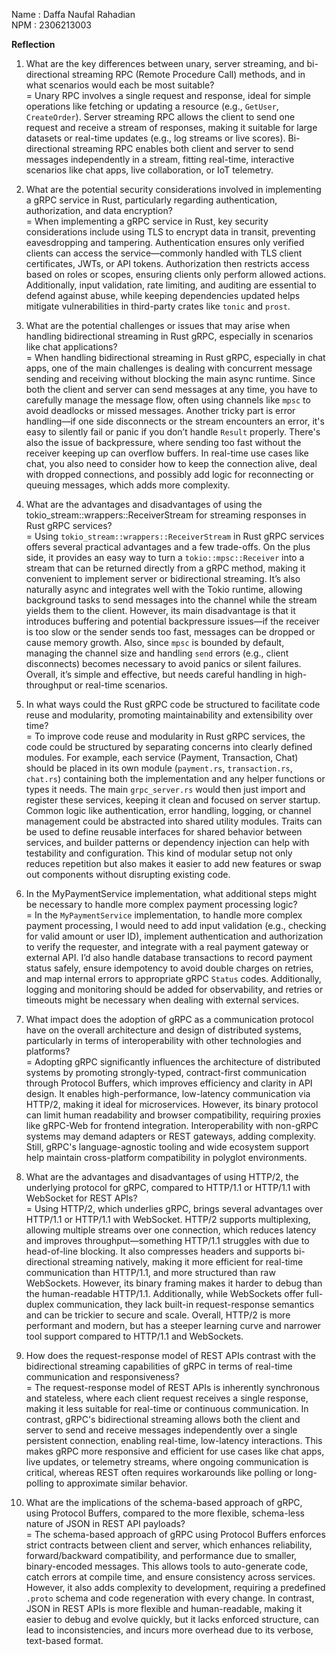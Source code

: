 Name    : Daffa Naufal Rahadian<br>
NPM     : 2306213003

**Reflection**

1. What are the key differences between unary, server streaming, and bi-directional streaming RPC (Remote Procedure Call) methods, and in what scenarios would each be most suitable?
<br>= Unary RPC involves a single request and response, ideal for simple operations like fetching or updating a resource (e.g., `GetUser`, `CreateOrder`). Server streaming RPC allows the client to send one request and receive a stream of responses, making it suitable for large datasets or real-time updates (e.g., log streams or live scores). Bi-directional streaming RPC enables both client and server to send messages independently in a stream, fitting real-time, interactive scenarios like chat apps, live collaboration, or IoT telemetry.


2. What are the potential security considerations involved in implementing a gRPC service in Rust, particularly regarding authentication, authorization, and data encryption?
<br>= When implementing a gRPC service in Rust, key security considerations include using TLS to encrypt data in transit, preventing eavesdropping and tampering. Authentication ensures only verified clients can access the service—commonly handled with TLS client certificates, JWTs, or API tokens. Authorization then restricts access based on roles or scopes, ensuring clients only perform allowed actions. Additionally, input validation, rate limiting, and auditing are essential to defend against abuse, while keeping dependencies updated helps mitigate vulnerabilities in third-party crates like `tonic` and `prost`.


3. What are the potential challenges or issues that may arise when handling bidirectional streaming in Rust gRPC, especially in scenarios like chat applications?
<br>= When handling bidirectional streaming in Rust gRPC, especially in chat apps, one of the main challenges is dealing with concurrent message sending and receiving without blocking the main async runtime. Since both the client and server can send messages at any time, you have to carefully manage the message flow, often using channels like `mpsc` to avoid deadlocks or missed messages. Another tricky part is error handling—if one side disconnects or the stream encounters an error, it's easy to silently fail or panic if you don’t handle `Result` properly. There's also the issue of backpressure, where sending too fast without the receiver keeping up can overflow buffers. In real-time use cases like chat, you also need to consider how to keep the connection alive, deal with dropped connections, and possibly add logic for reconnecting or queuing messages, which adds more complexity.


4. What are the advantages and disadvantages of using the tokio_stream::wrappers::ReceiverStream for streaming responses in Rust gRPC services?
<br>= Using `tokio_stream::wrappers::ReceiverStream` in Rust gRPC services offers several practical advantages and a few trade-offs. On the plus side, it provides an easy way to turn a `tokio::mpsc::Receiver` into a stream that can be returned directly from a gRPC method, making it convenient to implement server or bidirectional streaming. It’s also naturally async and integrates well with the Tokio runtime, allowing background tasks to send messages into the channel while the stream yields them to the client. However, its main disadvantage is that it introduces buffering and potential backpressure issues—if the receiver is too slow or the sender sends too fast, messages can be dropped or cause memory growth. Also, since `mpsc` is bounded by default, managing the channel size and handling `send` errors (e.g., client disconnects) becomes necessary to avoid panics or silent failures. Overall, it’s simple and effective, but needs careful handling in high-throughput or real-time scenarios.


5. In what ways could the Rust gRPC code be structured to facilitate code reuse and modularity, promoting maintainability and extensibility over time?
<br>= To improve code reuse and modularity in Rust gRPC services, the code could be structured by separating concerns into clearly defined modules. For example, each service (Payment, Transaction, Chat) should be placed in its own module (`payment.rs`, `transaction.rs`, `chat.rs`) containing both the implementation and any helper functions or types it needs. The main `grpc_server.rs` would then just import and register these services, keeping it clean and focused on server startup. Common logic like authentication, error handling, logging, or channel management could be abstracted into shared utility modules. Traits can be used to define reusable interfaces for shared behavior between services, and builder patterns or dependency injection can help with testability and configuration. This kind of modular setup not only reduces repetition but also makes it easier to add new features or swap out components without disrupting existing code.


6. In the MyPaymentService implementation, what additional steps might be necessary to handle more complex payment processing logic?
<br>= In the `MyPaymentService` implementation, to handle more complex payment processing, I would need to add input validation (e.g., checking for valid amount or user ID), implement authentication and authorization to verify the requester, and integrate with a real payment gateway or external API. I’d also handle database transactions to record payment status safely, ensure idempotency to avoid double charges on retries, and map internal errors to appropriate gRPC `Status` codes. Additionally, logging and monitoring should be added for observability, and retries or timeouts might be necessary when dealing with external services.


7. What impact does the adoption of gRPC as a communication protocol have on the overall architecture and design of distributed systems, particularly in terms of interoperability with other technologies and platforms?
<br>= Adopting gRPC significantly influences the architecture of distributed systems by promoting strongly-typed, contract-first communication through Protocol Buffers, which improves efficiency and clarity in API design. It enables high-performance, low-latency communication via HTTP/2, making it ideal for microservices. However, its binary protocol can limit human readability and browser compatibility, requiring proxies like gRPC-Web for frontend integration. Interoperability with non-gRPC systems may demand adapters or REST gateways, adding complexity. Still, gRPC's language-agnostic tooling and wide ecosystem support help maintain cross-platform compatibility in polyglot environments.


8. What are the advantages and disadvantages of using HTTP/2, the underlying protocol for gRPC, compared to HTTP/1.1 or HTTP/1.1 with WebSocket for REST APIs?
<br>= Using HTTP/2, which underlies gRPC, brings several advantages over HTTP/1.1 or HTTP/1.1 with WebSocket. HTTP/2 supports multiplexing, allowing multiple streams over one connection, which reduces latency and improves throughput—something HTTP/1.1 struggles with due to head-of-line blocking. It also compresses headers and supports bi-directional streaming natively, making it more efficient for real-time communication than HTTP/1.1, and more structured than raw WebSockets. However, its binary framing makes it harder to debug than the human-readable HTTP/1.1. Additionally, while WebSockets offer full-duplex communication, they lack built-in request-response semantics and can be trickier to secure and scale. Overall, HTTP/2 is more performant and modern, but has a steeper learning curve and narrower tool support compared to HTTP/1.1 and WebSockets.


9. How does the request-response model of REST APIs contrast with the bidirectional streaming capabilities of gRPC in terms of real-time communication and responsiveness?
<br> = The request-response model of REST APIs is inherently synchronous and stateless, where each client request receives a single response, making it less suitable for real-time or continuous communication. In contrast, gRPC's bidirectional streaming allows both the client and server to send and receive messages independently over a single persistent connection, enabling real-time, low-latency interactions. This makes gRPC more responsive and efficient for use cases like chat apps, live updates, or telemetry streams, where ongoing communication is critical, whereas REST often requires workarounds like polling or long-polling to approximate similar behavior.


10. What are the implications of the schema-based approach of gRPC, using Protocol Buffers, compared to the more flexible, schema-less nature of JSON in REST API payloads?
<br> = The schema-based approach of gRPC using Protocol Buffers enforces strict contracts between client and server, which enhances reliability, forward/backward compatibility, and performance due to smaller, binary-encoded messages. This allows tools to auto-generate code, catch errors at compile time, and ensure consistency across services. However, it also adds complexity to development, requiring a predefined `.proto` schema and code regeneration with every change. In contrast, JSON in REST APIs is more flexible and human-readable, making it easier to debug and evolve quickly, but it lacks enforced structure, can lead to inconsistencies, and incurs more overhead due to its verbose, text-based format.


